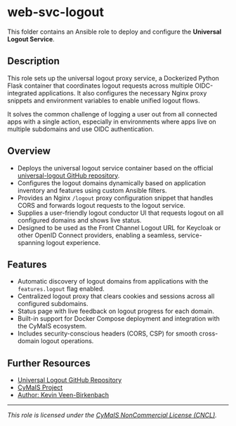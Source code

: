 # web-svc-logout

This folder contains an Ansible role to deploy and configure the **Universal Logout Service**.

## Description

This role sets up the universal logout proxy service, a Dockerized Python Flask container that coordinates logout requests across multiple OIDC-integrated applications. It also configures the necessary Nginx proxy snippets and environment variables to enable unified logout flows.

It solves the common challenge of logging a user out from all connected apps with a single action, especially in environments where apps live on multiple subdomains and use OIDC authentication.

## Overview

- Deploys the universal logout service container based on the official [universal-logout GitHub repository](https://github.com/kevinveenbirkenbach/universal-logout).
- Configures the logout domains dynamically based on application inventory and features using custom Ansible filters.
- Provides an Nginx `/logout` proxy configuration snippet that handles CORS and forwards logout requests to the logout service.
- Supplies a user-friendly logout conductor UI that requests logout on all configured domains and shows live status.
- Designed to be used as the Front Channel Logout URL for Keycloak or other OpenID Connect providers, enabling a seamless, service-spanning logout experience.

## Features

- Automatic discovery of logout domains from applications with the `features.logout` flag enabled.
- Centralized logout proxy that clears cookies and sessions across all configured subdomains.
- Status page with live feedback on logout progress for each domain.
- Built-in support for Docker Compose deployment and integration with the CyMaIS ecosystem.
- Includes security-conscious headers (CORS, CSP) for smooth cross-domain logout operations.

## Further Resources

- [Universal Logout GitHub Repository](https://github.com/kevinveenbirkenbach/universal-logout)  
- [CyMaIS Project](https://cymais.cloud)  
- [Author: Kevin Veen-Birkenbach](https://veen.world)  

---

*This role is licensed under the [CyMaIS NonCommercial License (CNCL)](https://s.veen.world/cncl).*
